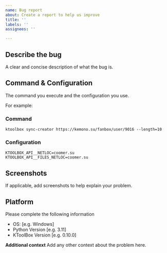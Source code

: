 ```yaml
---
name: Bug report
about: Create a report to help us improve
title: ''
labels: ''
assignees: ''

---
```


## Describe the bug

A clear and concise description of what the bug is.

## Command & Configuration

The command you execute and the configuration you use.

For example: 

### Command

```shell
ktoolbox sync-creator https://kemono.su/fanbox/user/9016 --length=10
```

### Configuration

```dotenv
KTOOLBOX_API__NETLOC=coomer.su
KTOOLBOX_API__FILES_NETLOC=coomer.su
```

## Screenshots

If applicable, add screenshots to help explain your problem.

## Platform

Please complete the following information

 - OS: [e.g. Windows]
 - Python Version [e.g. 3.11]
 - KToolBox Version [e.g. 0.10.0]

**Additional context**
Add any other context about the problem here.

